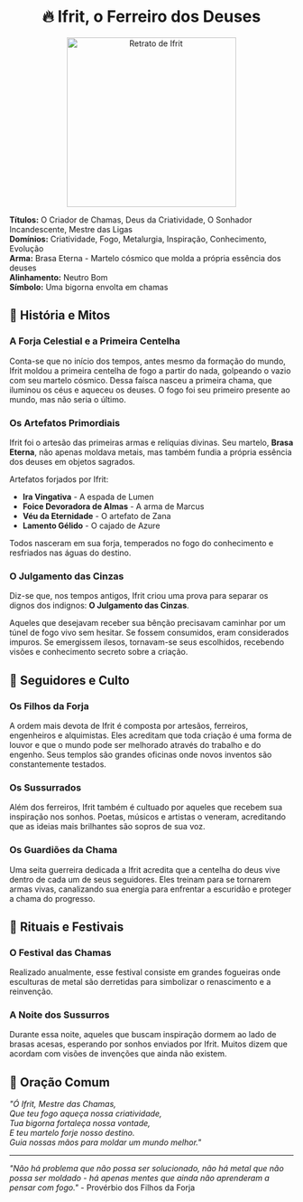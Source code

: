 <div style="text-align: center;">
    <h1>🔥 Ifrit, o Ferreiro dos Deuses</h1>
    <img src="/imagens/panteao/ifrit.jpg" alt="Retrato de Ifrit" width="300" />
</div>

**Títulos:** O Criador de Chamas, Deus da Criatividade, O Sonhador Incandescente, Mestre das Ligas  
**Domínios:** Criatividade, Fogo, Metalurgia, Inspiração, Conhecimento, Evolução  
**Arma:** Brasa Eterna - Martelo cósmico que molda a própria essência dos deuses  
**Alinhamento:** Neutro Bom  
**Símbolo:** Uma bigorna envolta em chamas  

## 🌌 História e Mitos

### A Forja Celestial e a Primeira Centelha
Conta-se que no início dos tempos, antes mesmo da formação do mundo, Ifrit moldou a primeira centelha de fogo a partir do nada, golpeando o vazio com seu martelo cósmico. Dessa faísca nasceu a primeira chama, que iluminou os céus e aqueceu os deuses. O fogo foi seu primeiro presente ao mundo, mas não seria o último.

### Os Artefatos Primordiais
Ifrit foi o artesão das primeiras armas e relíquias divinas. Seu martelo, **Brasa Eterna**, não apenas moldava metais, mas também fundia a própria essência dos deuses em objetos sagrados. 

Artefatos forjados por Ifrit:
- **Ira Vingativa** - A espada de Lumen
- **Foice Devoradora de Almas** - A arma de Marcus  
- **Véu da Eternidade** - O artefato de Zana
- **Lamento Gélido** - O cajado de Azure

Todos nasceram em sua forja, temperados no fogo do conhecimento e resfriados nas águas do destino.

### O Julgamento das Cinzas
Diz-se que, nos tempos antigos, Ifrit criou uma prova para separar os dignos dos indignos: **O Julgamento das Cinzas**. 

Aqueles que desejavam receber sua bênção precisavam caminhar por um túnel de fogo vivo sem hesitar. Se fossem consumidos, eram considerados impuros. Se emergissem ilesos, tornavam-se seus escolhidos, recebendo visões e conhecimento secreto sobre a criação.

## 👥 Seguidores e Culto

### Os Filhos da Forja
A ordem mais devota de Ifrit é composta por artesãos, ferreiros, engenheiros e alquimistas. Eles acreditam que toda criação é uma forma de louvor e que o mundo pode ser melhorado através do trabalho e do engenho. Seus templos são grandes oficinas onde novos inventos são constantemente testados.

### Os Sussurrados
Além dos ferreiros, Ifrit também é cultuado por aqueles que recebem sua inspiração nos sonhos. Poetas, músicos e artistas o veneram, acreditando que as ideias mais brilhantes são sopros de sua voz.

### Os Guardiões da Chama
Uma seita guerreira dedicada a Ifrit acredita que a centelha do deus vive dentro de cada um de seus seguidores. Eles treinam para se tornarem armas vivas, canalizando sua energia para enfrentar a escuridão e proteger a chama do progresso.

## 🎉 Rituais e Festivais

### O Festival das Chamas
Realizado anualmente, esse festival consiste em grandes fogueiras onde esculturas de metal são derretidas para simbolizar o renascimento e a reinvenção.

### A Noite dos Sussurros
Durante essa noite, aqueles que buscam inspiração dormem ao lado de brasas acesas, esperando por sonhos enviados por Ifrit. Muitos dizem que acordam com visões de invenções que ainda não existem.

## 🙏 Oração Comum

*"Ó Ifrit, Mestre das Chamas,  
Que teu fogo aqueça nossa criatividade,  
Tua bigorna fortaleça nossa vontade,  
E teu martelo forje nosso destino.  
Guia nossas mãos para moldar um mundo melhor."*

---

*"Não há problema que não possa ser solucionado, não há metal que não possa ser moldado - há apenas mentes que ainda não aprenderam a pensar com fogo."* - Provérbio dos Filhos da Forja